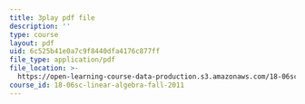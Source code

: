 ```yaml
---
title: 3play pdf file
description: ''
type: course
layout: pdf
uid: 6c525b41e0a7c9f8440dfa4176c877ff
file_type: application/pdf
file_location: >-
  https://open-learning-course-data-production.s3.amazonaws.com/18-06sc-linear-algebra-fall-2011/6c525b41e0a7c9f8440dfa4176c877ff_mVeuZzJdd1w.pdf
course_id: 18-06sc-linear-algebra-fall-2011
---
```

